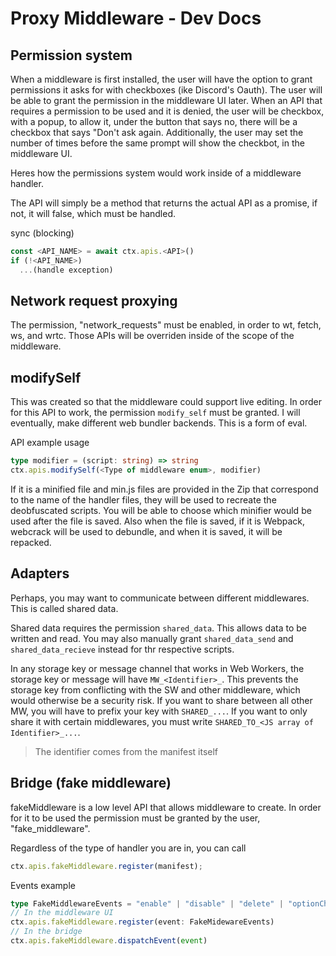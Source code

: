 # Proxy Middleware - Dev Docs

## Permission system

When a middleware is first installed, the user will have the option to grant permissions it asks for with checkboxes (ike Discord's Oauth). The user will be able to grant the permission in the middleware UI later. When an API that requires a permission to be used and it is denied, the user will be checkbox, with a popup, to allow it, under the button that says no, there will be a checkbox that says "Don't ask again. Additionally, the user may set the number of times before the same prompt will show the checkbot, in the middleware UI.

Heres how the permissions system would work inside of a middleware handler.

The API will simply be a method that returns the actual API as a promise, if not, it will false, which must be handled.

sync (blocking)

```ts
const <API_NAME> = await ctx.apis.<API>()
if (!<API_NAME>)
  ...(handle exception)

```

## Network request proxying

The permission, "network_requests" must be enabled, in order to wt, fetch, ws, and wrtc. Those APIs will be overriden inside of the scope of the middleware.

## modifySelf

This was created so that the middleware could support live editing. In order for this API to work, the permission `modify_self` must be granted. I will eventually, make different web bundler backends. This is a form of eval.

API example usage

```ts
type modifier = (script: string) => string
ctx.apis.modifySelf(<Type of middleware enum>, modifier)
```

If it is a minified file and min.js files are provided in the Zip that correspond to the name of the handler files, they will be used to recreate the deobfuscated scripts. You will be able to choose which minifier would be used after the file is saved. Also when the file is saved, if it is Webpack, webcrack will be used to debundle, and when it is saved, it will be repacked.

## Adapters

Perhaps, you may want to communicate between different middlewares. This is called shared data.

Shared data requires the permission `shared_data`. This allows data to be written and read. You may also manually grant `shared_data_send` and `shared_data_recieve` instead for thr respective scripts.

In any storage key or message channel that works in Web Workers, the storage key or message will have `MW_<Identifier>_`. This prevents the storage key from conflicting with the SW and other middleware, which would otherwise be a security risk. If you want to share between all other MW, you will have to prefix your key with `SHARED_...`. If you want to only share it with certain middlewares, you must write `SHARED_TO_<JS array of Identifier>_...`.

> The identifier comes from the manifest itself

## Bridge (fake middleware)

fakeMiddleware is a low level API that allows middleware to create. In order for it to be used the permission must be granted by the user, "fake_middleware".

Regardless of the type of handler you are in, you can call

```ts
ctx.apis.fakeMiddleware.register(manifest);
```

Events example

```ts
type FakeMiddlewareEvents = "enable" | "disable" | "delete" | "optionChanged";
// In the middleware UI
ctx.apis.fakeMiddleware.register(event: FakeMidewareEvents)
// In the bridge
ctx.apis.fakeMiddleware.dispatchEvent(event)
```
